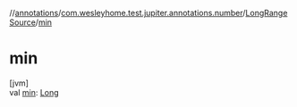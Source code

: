 //[annotations](../../../index.md)/[com.wesleyhome.test.jupiter.annotations.number](../index.md)/[LongRangeSource](index.md)/[min](min.md)

# min

[jvm]\
val [min](min.md): [Long](https://kotlinlang.org/api/latest/jvm/stdlib/kotlin/-long/index.html)

